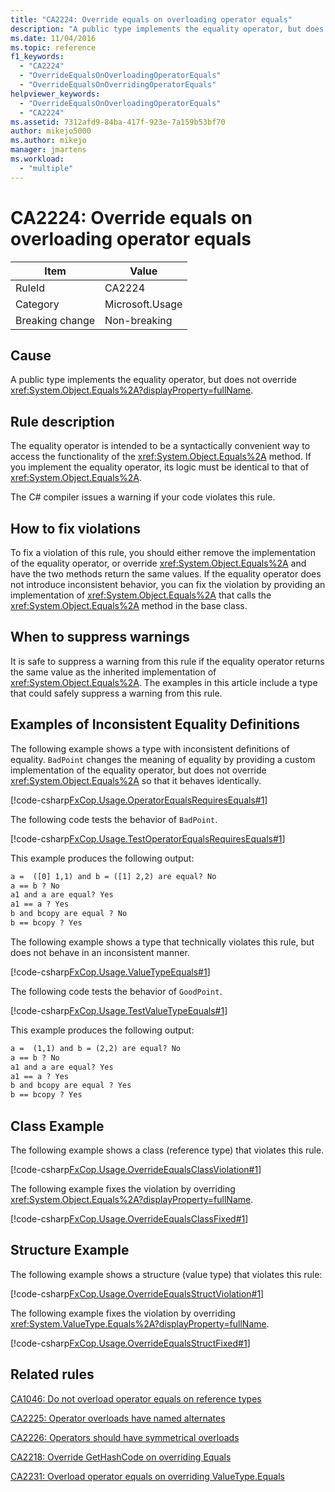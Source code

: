```yaml
---
title: "CA2224: Override equals on overloading operator equals"
description: "A public type implements the equality operator, but does not override System.Object.Equals."
ms.date: 11/04/2016
ms.topic: reference
f1_keywords:
  - "CA2224"
  - "OverrideEqualsOnOverloadingOperatorEquals"
  - "OverrideEqualsOnOverridingOperatorEquals"
helpviewer_keywords:
  - "OverrideEqualsOnOverloadingOperatorEquals"
  - "CA2224"
ms.assetid: 7312afd9-84ba-417f-923e-7a159b53bf70
author: mikejo5000
ms.author: mikejo
manager: jmartens
ms.workload:
  - "multiple"
---
```

# CA2224: Override equals on overloading operator equals

|Item|Value|
|-|-|
|RuleId|CA2224|
|Category|Microsoft.Usage|
|Breaking change|Non-breaking|

## Cause

A public type implements the equality operator, but does not override <xref:System.Object.Equals%2A?displayProperty=fullName>.

## Rule description

The equality operator is intended to be a syntactically convenient way to access the functionality of the <xref:System.Object.Equals%2A> method. If you implement the equality operator, its logic must be identical to that of <xref:System.Object.Equals%2A>.

The C# compiler issues a warning if your code violates this rule.

## How to fix violations

To fix a violation of this rule, you should either remove the implementation of the equality operator, or override <xref:System.Object.Equals%2A> and have the two methods return the same values. If the equality operator does not introduce inconsistent behavior, you can fix the violation by providing an implementation of <xref:System.Object.Equals%2A> that calls the <xref:System.Object.Equals%2A> method in the base class.

## When to suppress warnings

It is safe to suppress a warning from this rule if the equality operator returns the same value as the inherited implementation of <xref:System.Object.Equals%2A>. The examples in this article include a type that could safely suppress a warning from this rule.

## Examples of Inconsistent Equality Definitions

The following example shows a type with inconsistent definitions of equality. `BadPoint` changes the meaning of equality by providing a custom implementation of the equality operator, but does not override <xref:System.Object.Equals%2A> so that it behaves identically.

[!code-csharp[FxCop.Usage.OperatorEqualsRequiresEquals#1](../code-quality/codesnippet/CSharp/ca2224-override-equals-on-overloading-operator-equals_1.cs)]

The following code tests the behavior of `BadPoint`.

[!code-csharp[FxCop.Usage.TestOperatorEqualsRequiresEquals#1](../code-quality/codesnippet/CSharp/ca2224-override-equals-on-overloading-operator-equals_2.cs)]

This example produces the following output:

```txt
a =  ([0] 1,1) and b = ([1] 2,2) are equal? No
a == b ? No
a1 and a are equal? Yes
a1 == a ? Yes
b and bcopy are equal ? No
b == bcopy ? Yes
```

The following example shows a type that technically violates this rule, but does not behave in an inconsistent manner.

[!code-csharp[FxCop.Usage.ValueTypeEquals#1](../code-quality/codesnippet/CSharp/ca2224-override-equals-on-overloading-operator-equals_3.cs)]

The following code tests the behavior of `GoodPoint`.

[!code-csharp[FxCop.Usage.TestValueTypeEquals#1](../code-quality/codesnippet/CSharp/ca2224-override-equals-on-overloading-operator-equals_4.cs)]

This example produces the following output:

```txt
a =  (1,1) and b = (2,2) are equal? No
a == b ? No
a1 and a are equal? Yes
a1 == a ? Yes
b and bcopy are equal ? Yes
b == bcopy ? Yes
```

## Class Example

The following example shows a class (reference type) that violates this rule.

[!code-csharp[FxCop.Usage.OverrideEqualsClassViolation#1](../code-quality/codesnippet/CSharp/ca2224-override-equals-on-overloading-operator-equals_5.cs)]

The following example fixes the violation by overriding <xref:System.Object.Equals%2A?displayProperty=fullName>.

[!code-csharp[FxCop.Usage.OverrideEqualsClassFixed#1](../code-quality/codesnippet/CSharp/ca2224-override-equals-on-overloading-operator-equals_6.cs)]

## Structure Example

The following example shows a structure (value type) that violates this rule:

[!code-csharp[FxCop.Usage.OverrideEqualsStructViolation#1](../code-quality/codesnippet/CSharp/ca2224-override-equals-on-overloading-operator-equals_7.cs)]

The following example fixes the violation by overriding <xref:System.ValueType.Equals%2A?displayProperty=fullName>.

[!code-csharp[FxCop.Usage.OverrideEqualsStructFixed#1](../code-quality/codesnippet/CSharp/ca2224-override-equals-on-overloading-operator-equals_8.cs)]

## Related rules

[CA1046: Do not overload operator equals on reference types](/dotnet/fundamentals/code-analysis/quality-rules/ca1046)

[CA2225: Operator overloads have named alternates](/dotnet/fundamentals/code-analysis/quality-rules/ca2225)

[CA2226: Operators should have symmetrical overloads](/dotnet/fundamentals/code-analysis/quality-rules/ca2226)

[CA2218: Override GetHashCode on overriding Equals](../code-quality/ca2218.md)

[CA2231: Overload operator equals on overriding ValueType.Equals](/dotnet/fundamentals/code-analysis/quality-rules/ca2231)
